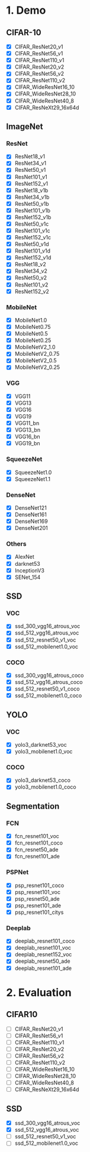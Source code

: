 # 1. Demo

## CIFAR-10

- [x] CIFAR_ResNet20_v1
- [x] CIFAR_ResNet56_v1
- [x] CIFAR_ResNet110_v1
- [x] CIFAR_ResNet20_v2
- [x] CIFAR_ResNet56_v2 
- [x] CIFAR_ResNet110_v2
- [x] CIFAR_WideResNet16_10
- [x] CIFAR_WideResNet28_10
- [x] CIFAR_WideResNet40_8
- [x] CIFAR_ResNeXt29_16x64d

## ImageNet

### ResNet

- [x] ResNet18_v1
- [x] ResNet34_v1
- [x] ResNet50_v1
- [x] ResNet101_v1
- [x] ResNet152_v1
- [x] ResNet18_v1b
- [x] ResNet34_v1b
- [x] ResNet50_v1b
- [x] ResNet101_v1b
- [x] ResNet152_v1b
- [x] ResNet50_v1c
- [x] ResNet101_v1c
- [x] ResNet152_v1c
- [x] ResNet50_v1d
- [x] ResNet101_v1d
- [x] ResNet152_v1d
- [x] ResNet18_v2
- [x] ResNet34_v2
- [x] ResNet50_v2
- [x] ResNet101_v2
- [x] ResNet152_v2

###  MobileNet

- [x] MobileNet1.0
- [x] MobileNet0.75
- [x] MobileNet0.5
- [x] MobileNet0.25
- [x] MobileNetV2_1.0
- [x] MobileNetV2_0.75
- [x] MobileNetV2_0.5
- [x] MobileNetV2_0.25

### VGG

- [x] VGG11
- [x] VGG13
- [x] VGG16
- [x] VGG19
- [x] VGG11_bn
- [x] VGG13_bn
- [x] VGG16_bn
- [x] VGG19_bn

### SqueezeNet

- [x] SqueezeNet1.0
- [x] SqueezeNet1.1

### DenseNet

- [x] DenseNet121
- [x] DenseNet161
- [x] DenseNet169
- [x] DenseNet201

### Others

- [x] AlexNet
- [x] darknet53
- [x] InceptionV3
- [x] SENet_154

## SSD

### VOC

- [x] ssd_300_vgg16_atrous_voc
- [x] ssd_512_vgg16_atrous_voc
- [x] ssd_512_resnet50_v1_voc
- [x] ssd_512_mobilenet1.0_voc

### COCO

- [x] ssd_300_vgg16_atrous_coco
- [x] ssd_512_vgg16_atrous_coco
- [x] ssd_512_resnet50_v1_coco
- [x] ssd_512_mobilenet1.0_coco

## YOLO

### VOC

- [x] yolo3_darknet53_voc
- [x] yolo3_mobilenet1.0_voc

### COCO

- [x] yolo3_darknet53_coco
- [x] yolo3_mobilenet1.0_coco

## Segmentation

### FCN

- [x] fcn_resnet101_voc
- [x] fcn_resnet101_coco
- [x] fcn_resnet50_ade
- [x] fcn_resnet101_ade

### PSPNet

- [x] psp_resnet101_coco
- [x] psp_resnet101_voc
- [x] psp_resnet50_ade
- [x] psp_resnet101_ade
- [x] psp_resnet101_citys

### Deeplab

- [x] deeplab_resnet101_coco
- [x] deeplab_resnet101_voc
- [x] deeplab_resnet152_voc
- [x] deeplab_resnet50_ade
- [x] deeplab_resnet101_ade

# 2. Evaluation

## CIFAR10

- [ ] CIFAR_ResNet20_v1
- [ ] CIFAR_ResNet56_v1
- [ ] CIFAR_ResNet110_v1
- [ ] CIFAR_ResNet20_v2
- [ ] CIFAR_ResNet56_v2
- [ ] CIFAR_ResNet110_v2
- [ ] CIFAR_WideResNet16_10
- [ ] CIFAR_WideResNet28_10
- [ ] CIFAR_WideResNet40_8
- [ ] CIFAR_ResNeXt29_16x64d

## SSD

- [x] ssd_300_vgg16_atrous_voc
- [x] ssd_512_vgg16_atrous_voc
- [ ] ssd_512_resnet50_v1_voc
- [ ] ssd_512_mobilenet1.0_voc